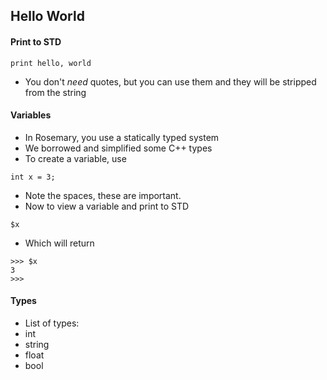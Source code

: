 ## Hello World
<span id ="print"></span>
#### Print to STD
```rsmy
print hello, world
```
- You don't _need_ quotes, but you can use them and they will be stripped from the string
<span id ="var"></span >
#### Variables
- In Rosemary, you use a statically typed system
- We borrowed and simplified some C++ types
- To create a variable, use
```rsmy
int x = 3;
```
- Note the spaces, these are important.
- Now to view a variable and print to STD
```rsmy
$x
```
- Which will return 
```rcon
>>> $x
3
>>>
```
<span id ="types"></span>
#### Types
- List of types:
- int
- string
- float
- bool
